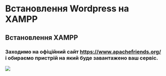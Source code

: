 <!-- Заголовок -->
# Встановлення Wordpress на XAMPP

## Встановлення XAMPP

### Заходимо на офіційний сайт https://www.apachefriends.org/ і обираємо пристрій на який буде завантажено ваш сервіс. 
![](https://github.com/-Wordpress-XAMPP/blob/main/Screenshot%202023-04-13%20184853.png)
